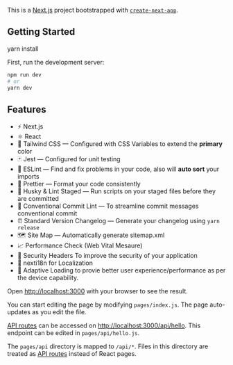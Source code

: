 This is a [Next.js](https://nextjs.org/) project bootstrapped with [`create-next-app`](https://github.com/vercel/next.js/tree/canary/packages/create-next-app).



## Getting Started
yarn install

First, run the development server:
```bash
npm run dev
# or
yarn dev
```

## Features
- ⚡️ Next.js
- ⚛️ React 
- 💨 Tailwind CSS  — Configured with CSS Variables to extend the **primary** color
- 🃏 Jest — Configured for unit testing
- 📏 ESLint — Find and fix problems in your code, also will **auto sort** your imports
- 💖 Prettier — Format your code consistently
- 🐶 Husky & Lint Staged — Run scripts on your staged files before they are committed
- 🤖 Conventional Commit Lint — To streamline commit messages conventional commit
- ⏰ Standard Version Changelog — Generate your changelog using `yarn release`
- 🗺 Site Map — Automatically generate sitemap.xml
- 📈 Performance Check (Web Vital Mesaure) 
- 👷 Security Headers To improve the security of your application
- 💎 nexti18n for Localization 
- 👀 Adaptive Loading to provie better user experience/performance as per the device capability.


Open [http://localhost:3000](http://localhost:3000) with your browser to see the result.

You can start editing the page by modifying `pages/index.js`. The page auto-updates as you edit the file.

[API routes](https://nextjs.org/docs/api-routes/introduction) can be accessed on [http://localhost:3000/api/hello](http://localhost:3000/api/hello). This endpoint can be edited in `pages/api/hello.js`.

The `pages/api` directory is mapped to `/api/*`. Files in this directory are treated as [API routes](https://nextjs.org/docs/api-routes/introduction) instead of React pages.
